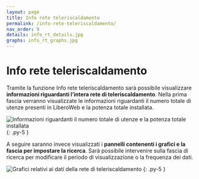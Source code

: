 ```yaml
---
layout: page
title: Info rete teleriscaldamento
permalink: /info-rete-teleriscaldamento/
nav_order: 9
details: info_rt_details.jpg
graphs: info_rt_graphs.jpg
---
```


# Info rete teleriscaldamento

Tramite la funzione Info rete teleriscaldamento sarà possibile visualizzare **informazioni riguardanti l’intera rete di teleriscaldamento**. Nella prima fascia verranno visualizzate le informazioni riguardanti il numero totale di utenze presenti in LiberoWeb e la potenza totale installata.

![Informazioni riguardanti il numero totale di utenze e la potenza totale installata](/assets/images/{{page.details}})
{: .py-5 }

A seguire saranno invece visualizzati i **pannelli contenenti i grafici e la fascia per impostare la ricerca**. Sarà possibile intervenire sulla fascia di ricerca per modificare il periodo di visualizzazione o la frequenza dei dati.

![Grafici relativi ai dati della rete di teleriscaldamento](/assets/images/{{page.graphs}})
{: .py-5 }
